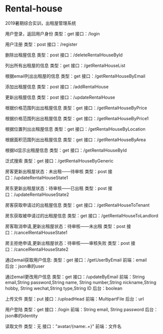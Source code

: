 # Rental-house
2019暑期综合实训，出租屋管理系统

用户登录，返回用户身份
类型：get
接口：/login

用户注册
类型：post
接口：/register

删除出租屋信息
类型：post
接口：/deleteRentalHouseById

列出所有出租屋的信息
类型：get
接口：/getRentalHouseList

根据email列出出租屋的信息
类型：get
接口：/getRentalHouseByEmail

添加出租屋信息
类型：post
接口：/addRentalHouse

更新出租屋信息
类型：post
接口：/updateRentalHouse

根据价格范围列出出租屋信息
类型：get
接口：/getRentalHouseByPrice

根据价格范围列出出租屋信息
类型：get
接口：/getRentalHouseByPrice1

根据位置列出出租屋信息
类型：get
接口：/getRentalHouseByLocation

根据面积范围列出出租屋信息
类型：get
接口：/getRentalHouseByArea

根据Id显示出租屋信息
类型：get
接口：/getRentalHouseById

泛式搜索
类型：get
接口：/getRentalHouseByGeneric

房客更新出租屋状态：未出租——待审核
类型：post
接口：/updateRentalHouseState1

房东更新出租屋状态：待审核——已出租
类型：post
接口：/updateRentalHouseState2

房客获取申请过的出租屋信息
类型：get
接口：/getRentalHouseToTenant

房东获取被申请过的出租屋信息
类型：get
接口：/getRentalHouseToLandlord

房客取消申请,更新出租屋状态：待审核——未出租
类型：post
接口：/cancelRentalHouseState1

房主拒绝申请,更新出租屋状态：待审核——审核失败
类型：post
接口：/cancelRentalHouseState2

通过email获取用户信息:
类型：get
接口：/getUserByEmail
前端：email   
后台：json串的user

通过email更改用户信息
类型：get
接口：/updateByEmail
前端：String email,String password,String name,
     String number,String nickname,String hobby,
     String wechat,String type,String ID
后台：boolean

上传文件
类型：put
接口：/uploadHead
前端：MultipartFile
后台：url

用户登陆
类型：get
接口：/login
前端：String email, String password
后台：json串的identity

读取文件
类型：无
接口："avatar/{name:.+}"
前端：文件名